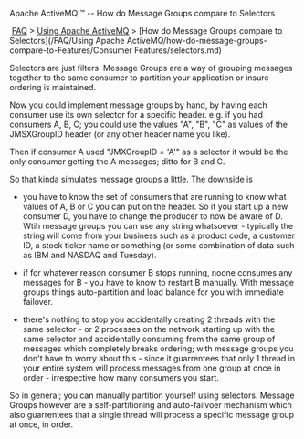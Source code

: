 Apache ActiveMQ ™ -- How do Message Groups compare to Selectors 

 [FAQ](/FAQ/index.md) > [Using Apache ActiveMQ](../../FAQ/using-apache-activemq.md) > [How do Message Groups compare to Selectors](/FAQ/Using Apache ActiveMQ/how-do-message-groups-compare-to-Features/Consumer Features/selectors.md)


Selectors are just filters. Message Groups are a way of grouping messages together to the same consumer to partition your application or insure ordering is maintained.

Now you could implement message groups by hand, by having each consumer use its own selector for a specific header. e.g. if you had consumers A, B, C; you could use the values "A", "B", "C" as values of the JMSXGroupID header (or any other header name you like).

Then if consumer A used "JMXGroupID = 'A'" as a selector it would be the only consumer getting the A messages; ditto for B and C.

So that kinda simulates message groups a little. The downside is

*   you have to know the set of consumers that are running to know what values of A, B or C you can put on the header. So if you start up a new consumer D, you have to change the producer to now be aware of D. Wtih message groups you can use any string whatsoever - typically the string will come from your business such as a product code, a customer ID, a stock ticker name or something (or some combination of data such as IBM and NASDAQ and Tuesday).

*   if for whatever reason consumer B stops running, noone consumes any messages for B - you have to know to restart B manually. With message groups things auto-partition and load balance for you with immediate failover.

*   there's nothing to stop you accidentally creating 2 threads with the same selector - or 2 processes on the network starting up with the same selector and accidentally consuming from the same group of messages which completely breaks ordering; with message groups you don't have to worry about this - since it guarrentees that only 1 thread in your entire system will process messages from one group at once in order - irrespective how many consumers you start.

So in general; you can manually partition yourself using selectors. Message Groups however are a self-partitioning and auto-failvoer mechanism which also guarrentees that a single thread will process a specific message group at once, in order.

